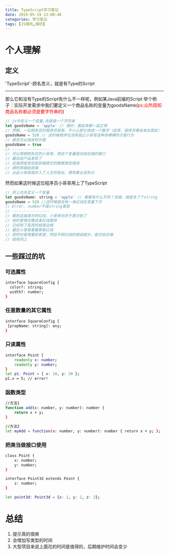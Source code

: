 ```yaml
---
title: TypeScript学习笔记
date: 2019-05-19 23:00:46
categories: 学习笔记
tags: [JS填坑,填坑]
---
```

# 个人理解
## 定义
'TypeScript'-顾名思义，就是有Type的Script
<!-- more -->
****
那么它和没有Type的Script有什么不一样呢，例如某Java前缀的Script
举个例子：实际开发需求中我们要定义一个商品名称的变量为goodsName(<font color=red>ps:众所周知商品名称都必须是要字符串的</font>)
```js
// js中定义一个变量,先赋值一个字符串
let goodsName = 'apple' // 很好，看起来都一起正常
// 然鹅，一位刚失恋的程序员哥哥，不小心把它改成一个数字（说笑，程序员哪会有女朋友）
goodsName = 520 // 这时候程序也没有阻止小哥哥这种赤裸裸的示爱行为
// 甚至可以改成布尔值
goodsName = true
// -----------------
// 可以想想刚失恋的小哥哥，把这个变量提交给后端的接口
// 最后给产品发现了
// 后端调查发现是前端提交的数据类型错误
// 顺利摔锅给前端
// 从此小哥哥就步入了人生的低谷，情场事业双失😔
```
然而如果这时候这位程序员小哥哥用上了TypeScript
```js
// 同上也先定义一个变量
let goodsName: string = 'apple' // 看看有什么不同？没错，就是多了个string
goodsName = 520 //这时候就会有一条红线在变量下方
// Error, number不是string类型
// -----------------
// 看到这条提示的红线，小哥哥也终于意识到了
// 他的爱情也像这条红线那样
// 已经到了高亮的结束边缘
// 最后小哥哥看着那条红线
// 突然对爱情重拾希望，然后不顾红线的错误提示，提交给后端
// 结局同上
```
## 一些踩过的坑
### 可选属性
``` bash
interface SquareConfig {
  color?: string;
  width?: number;
}
```
### 任意数量的其它属性
``` bash
interface SquareConfig {
 [propName: string]: any;
}
```
### 只读属性
``` bash
interface Point {
    readonly x: number;
    readonly y: number;
}
let p1: Point = { x: 10, y: 20 };
p1.x = 5; // error!
```
### 函数类型
``` bash
//方法1
function add(x: number, y: number): number {
    return x + y;
}

//方法2
let myAdd = function(x: number, y: number): number { return x + y; };
```
### 把类当做接口使用
``` bash
class Point {
    x: number;
    y: number;
}

interface Point3d extends Point {
    z: number;
}

let point3d: Point3d = {x: 1, y: 2, z: 3};
```
# 总结
1. 提示真的很爽
2. 会增加写类型的时间
3. 大型项目来说上面花的时间是值得的，后期维护时间会变少

